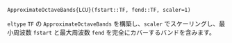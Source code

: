 ```
ApproximateOctaveBands{LCU}(fstart::TF, fend::TF, scaler=1)
```

`eltype` `TF` の `ApproximateOctaveBands` を構築し、`scaler` でスケーリングし、最小周波数 `fstart` と最大周波数 `fend` を完全にカバーするバンドを含みます。

